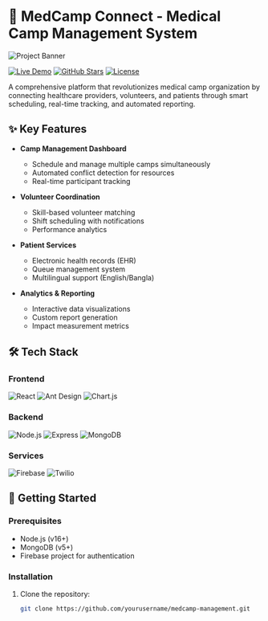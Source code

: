 # 🏥 MedCamp Connect - Medical Camp Management System

![Project Banner](https://i.ibb.co/0VpQTwbm/Screenshot-2025-05-18-235414.png)

[![Live Demo](https://img.shields.io/badge/Live_Demo-2fbc2f?style=for-the-badge&logo=firefox&logoColor=white)](https://careconnect-camp.web.app/)
[![GitHub Stars](https://img.shields.io/github/stars/yourusername/medcamp-management?style=for-the-badge)](https://github.com/Developer-Jaber/medcamp-management/stargazers)
[![License](https://img.shields.io/badge/License-MIT-blue?style=for-the-badge)](LICENSE)

A comprehensive platform that revolutionizes medical camp organization by connecting healthcare providers, volunteers, and patients through smart scheduling, real-time tracking, and automated reporting.

## ✨ Key Features

- **Camp Management Dashboard**
  - Schedule and manage multiple camps simultaneously
  - Automated conflict detection for resources
  - Real-time participant tracking

- **Volunteer Coordination**
  - Skill-based volunteer matching
  - Shift scheduling with notifications
  - Performance analytics

- **Patient Services**
  - Electronic health records (EHR)
  - Queue management system
  - Multilingual support (English/Bangla)

- **Analytics & Reporting**
  - Interactive data visualizations
  - Custom report generation
  - Impact measurement metrics

## 🛠️ Tech Stack

### Frontend
![React](https://img.shields.io/badge/React-20232A?style=for-the-badge&logo=react&logoColor=61DAFB)
![Ant Design](https://img.shields.io/badge/Ant_Design-0170FE?style=for-the-badge&logo=ant-design&logoColor=white)
![Chart.js](https://img.shields.io/badge/Chart.js-FF6384?style=for-the-badge&logo=chartdotjs&logoColor=white)

### Backend
![Node.js](https://img.shields.io/badge/Node.js-339933?style=for-the-badge&logo=nodedotjs&logoColor=white)
![Express](https://img.shields.io/badge/Express-000000?style=for-the-badge&logo=express&logoColor=white)
![MongoDB](https://img.shields.io/badge/MongoDB-47A248?style=for-the-badge&logo=mongodb&logoColor=white)

### Services
![Firebase](https://img.shields.io/badge/Firebase-FFCA28?style=for-the-badge&logo=firebase&logoColor=black)
![Twilio](https://img.shields.io/badge/Twilio-F22F46?style=for-the-badge&logo=twilio&logoColor=white)



## 🚀 Getting Started

### Prerequisites
- Node.js (v16+)
- MongoDB (v5+)
- Firebase project for authentication

### Installation

1. Clone the repository:
   ```bash
   git clone https://github.com/yourusername/medcamp-management.git

